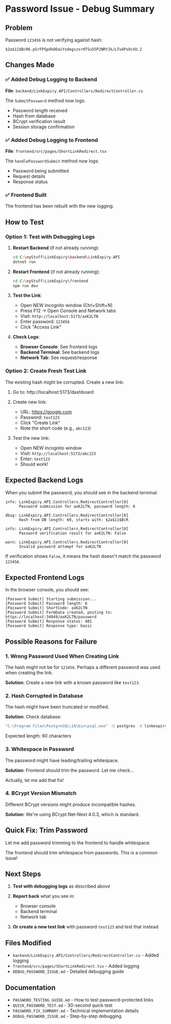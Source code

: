 # Password Issue - Debug Summary

## Problem

Password `123456` is not verifying against hash:
```
$2a$11$BcR6.pSrFPSpdkODaiYsdegszsrHTSu55P2NRYJk/LTu4PsOcXU.2
```

## Changes Made

### ✅ Added Debug Logging to Backend

**File**: `backend/LinkExpiry.API/Controllers/RedirectController.cs`

The `SubmitPassword` method now logs:
- Password length received
- Hash from database
- BCrypt verification result
- Session storage confirmation

### ✅ Added Debug Logging to Frontend

**File**: `frontend/src/pages/ShortLinkRedirect.tsx`

The `handlePasswordSubmit` method now logs:
- Password being submitted
- Request details
- Response status

### ✅ Frontend Built

The frontend has been rebuilt with the new logging.

## How to Test

### Option 1: Test with Debugging Logs

1. **Restart Backend** (if not already running):
   ```bash
   cd C:\myStuff\LinkExpiry\backend\LinkExpiry.API
   dotnet run
   ```

2. **Restart Frontend** (if not already running):
   ```bash
   cd C:\myStuff\LinkExpiry\frontend
   npm run dev
   ```

3. **Test the Link**:
   - Open NEW incognito window (Ctrl+Shift+N)
   - Press F12 → Open Console and Network tabs
   - Visit: `http://localhost:5173/axK2LTN`
   - Enter password: `123456`
   - Click "Access Link"

4. **Check Logs**:
   - **Browser Console**: See frontend logs
   - **Backend Terminal**: See backend logs
   - **Network Tab**: See request/response

### Option 2: Create Fresh Test Link

The existing hash might be corrupted. Create a new link:

1. Go to: http://localhost:5173/dashboard
2. Create new link:
   - URL: https://google.com
   - Password: `test123`
   - Click "Create Link"
   - Note the short code (e.g., `abc123`)

3. Test the new link:
   - Open NEW incognito window
   - Visit: `http://localhost:5173/abc123`
   - Enter: `test123`
   - Should work!

## Expected Backend Logs

When you submit the password, you should see in the backend terminal:

```
info: LinkExpiry.API.Controllers.RedirectController[0]
      Password submission for axK2LTN, password length: 6

dbug: LinkExpiry.API.Controllers.RedirectController[0]
      Hash from DB length: 60, starts with: $2a$11$BcR

info: LinkExpiry.API.Controllers.RedirectController[0]
      Password verification result for axK2LTN: False

warn: LinkExpiry.API.Controllers.RedirectController[0]
      Invalid password attempt for axK2LTN
```

If verification shows `False`, it means the hash doesn't match the password `123456`.

## Expected Frontend Logs

In the browser console, you should see:

```
[Password Submit] Starting submission...
[Password Submit] Password length: 6
[Password Submit] ShortCode: axK2LTN
[Password Submit] FormData created, posting to: https://localhost:34049/axK2LTN/password
[Password Submit] Response status: 401
[Password Submit] Response type: basic
```

## Possible Reasons for Failure

### 1. Wrong Password Used When Creating Link

The hash might not be for `123456`. Perhaps a different password was used when creating the link.

**Solution**: Create a new link with a known password like `test123`.

### 2. Hash Corrupted in Database

The hash might have been truncated or modified.

**Solution**: Check database:
```bash
"C:\Program Files\PostgreSQL\18\bin\psql.exe" -U postgres -d linkexpiry_dev -c "SELECT short_code, password_hash, LENGTH(password_hash) FROM links WHERE short_code = 'axK2LTN';"
```

Expected length: 60 characters

### 3. Whitespace in Password

The password might have leading/trailing whitespace.

**Solution**: Frontend should trim the password. Let me check...

Actually, let me add that fix!

### 4. BCrypt Version Mismatch

Different BCrypt versions might produce incompatible hashes.

**Solution**: We're using BCrypt.Net-Next 4.0.3, which is standard.

## Quick Fix: Trim Password

Let me add password trimming to the frontend to handle whitespace:

The frontend should trim whitespace from passwords. This is a common issue!

## Next Steps

1. **Test with debugging logs** as described above
2. **Report back** what you see in:
   - Browser console
   - Backend terminal
   - Network tab

3. **Or create a new test link** with password `test123` and test that instead

## Files Modified

- `backend/LinkExpiry.API/Controllers/RedirectController.cs` - Added logging
- `frontend/src/pages/ShortLinkRedirect.tsx` - Added logging
- `DEBUG_PASSWORD_ISSUE.md` - Detailed debugging guide

## Documentation

- `PASSWORD_TESTING_GUIDE.md` - How to test password-protected links
- `QUICK_PASSWORD_TEST.md` - 30-second quick test
- `PASSWORD_FIX_SUMMARY.md` - Technical implementation details
- `DEBUG_PASSWORD_ISSUE.md` - Step-by-step debugging
